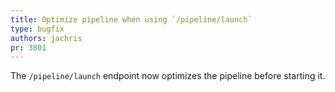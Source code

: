 ```yaml
---
title: Optimize pipeline when using `/pipeline/launch`
type: bugfix
authors: jachris
pr: 3801
---
```


The `/pipeline/launch` endpoint now optimizes the pipeline before starting it.
